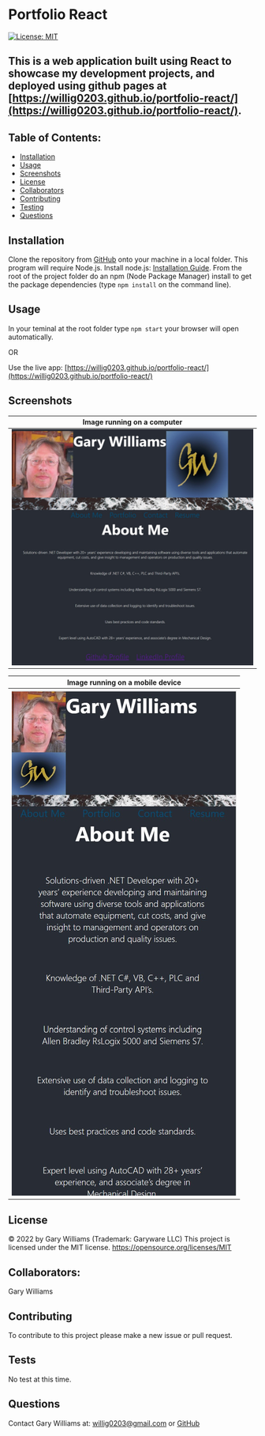 # Portfolio React

[![License: MIT](https://img.shields.io/badge/License-MIT-yellow.svg)](https://opensource.org/licenses/MIT)

## This is a web application built using React to showcase my development projects, and deployed using github pages at [https://willig0203.github.io/portfolio-react/](https://willig0203.github.io/portfolio-react/).

## Table of Contents:

- [Installation](#installation)
- [Usage](#usage)
- [Screenshots](#screenshots)
- [License](#license)
- [Collaborators](#collaborators)
- [Contributing](#contributing)
- [Testing](#tests)
- [Questions](#questions)

## Installation

Clone the repository from [GitHub](https://github.com/willig0203/portfolio-react) onto your machine in a local folder. This program will require Node.js. Install node.js: [Installation Guide](https://coding-boot-camp.github.io/full-stack/nodejs/how-to-install-nodejs). From the root of the project folder do an npm (Node Package Manager) install to get the package dependencies (type `npm install` on the command line).

## Usage

In your teminal at the root folder type `npm start` your browser will open automatically.

OR

Use the live app: [https://willig0203.github.io/portfolio-react/](https://willig0203.github.io/portfolio-react/)

## Screenshots

|                <b>Image running on a computer</b>                 |
| :---------------------------------------------------------------: |
| ![space-1.jpg](./src/assets/images/screenshots/Screenshotweb.jpg) |

|               <b>Image running on a mobile device</b>                |
| :------------------------------------------------------------------: |
| ![space-2.jpg](./src/assets/images/screenshots/Screenshotmobile.jpg) |

## License

&copy; 2022 by Gary Williams (Trademark: Garyware LLC)
This project is licensed under the MIT license.
https://opensource.org/licenses/MIT

## Collaborators:

Gary Williams

## Contributing

To contribute to this project please make a new issue or pull request.

## Tests

No test at this time.

## Questions

Contact Gary Williams at: [willig0203@gmail.com](mailto:willig0203@gmail.com) or [GitHub](https://github.com/willig0203/)
